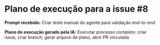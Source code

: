 # Plano de execução para a issue #8

**Prompt recebido:** Criar teste manual do agente para validação end-to-end

**Plano de execução gerado pela IA:**
Executar processo completo: criar issue, criar branch, gerar arquivo de plano, abrir PR vinculada

